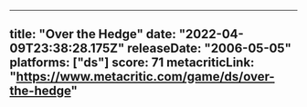 
---
title: "Over the Hedge"
date: "2022-04-09T23:38:28.175Z"
releaseDate: "2006-05-05"
platforms: ["ds"]
score: 71
metacriticLink: "https://www.metacritic.com/game/ds/over-the-hedge"
---
